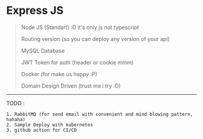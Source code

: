 # Express JS

> Node JS (Standart) :D it's only js not typescript
>
> Routing version (so you can deploy any version of your api)
>
> MySQL Database
>
> JWT Token for auth (header or cookie mmm)
>
> Docker (for make us happy :P)
>
> Domain Design Driven (trust me i try :D)

---

TODO :

    1. RabbitMQ (for send email with convenient and mind blowing pattern, hahaha)
    2. Sample Deploy with kubernetes
    3. github action for CI/CD
